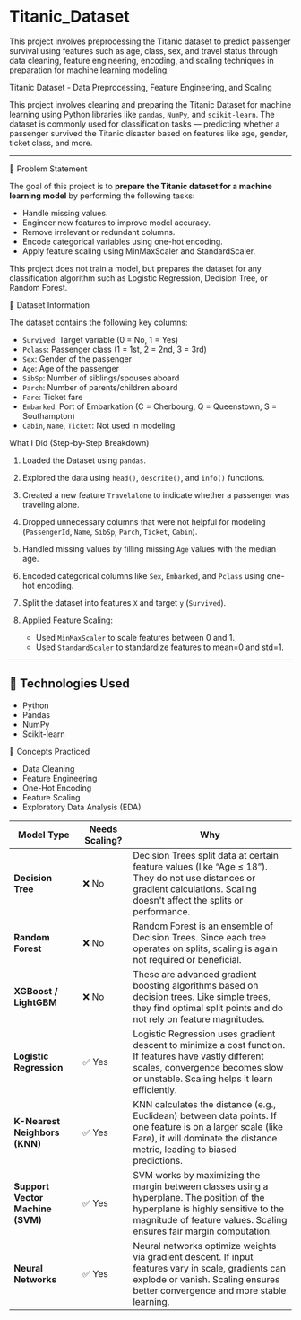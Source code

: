 # Titanic_Dataset
This project involves preprocessing the Titanic dataset to predict passenger survival using features such as age, class, sex, and travel status through data cleaning, feature engineering, encoding, and scaling techniques in preparation for machine learning modeling.


Titanic Dataset - Data Preprocessing, Feature Engineering, and Scaling

This project involves cleaning and preparing the Titanic Dataset for machine learning using Python libraries like `pandas`, `NumPy`, and `scikit-learn`. The dataset is commonly used for classification tasks — predicting whether a passenger survived the Titanic disaster based on features like age, gender, ticket class, and more.

---

🧩 Problem Statement

The goal of this project is to **prepare the Titanic dataset for a machine learning model** by performing the following tasks:

* Handle missing values.
* Engineer new features to improve model accuracy.
* Remove irrelevant or redundant columns.
* Encode categorical variables using one-hot encoding.
* Apply feature scaling using MinMaxScaler and StandardScaler.

This project does not train a model, but prepares the dataset for any classification algorithm such as Logistic Regression, Decision Tree, or Random Forest.

📂 Dataset Information

The dataset contains the following key columns:

* `Survived`: Target variable (0 = No, 1 = Yes)
* `Pclass`: Passenger class (1 = 1st, 2 = 2nd, 3 = 3rd)
* `Sex`: Gender of the passenger
* `Age`: Age of the passenger
* `SibSp`: Number of siblings/spouses aboard
* `Parch`: Number of parents/children aboard
* `Fare`: Ticket fare
* `Embarked`: Port of Embarkation (C = Cherbourg, Q = Queenstown, S = Southampton)
* `Cabin`, `Name`, `Ticket`: Not used in modeling


What I Did (Step-by-Step Breakdown)

1. Loaded the Dataset using `pandas`.
2. Explored the data using `head()`, `describe()`, and `info()` functions.
3. Created a new feature `Travelalone` to indicate whether a passenger was traveling alone.
4. Dropped unnecessary columns that were not helpful for modeling (`PassengerId`, `Name`, `SibSp`, `Parch`, `Ticket`, `Cabin`).
5. Handled missing values by filling missing `Age` values with the median age.
6. Encoded categorical columns like `Sex`, `Embarked`, and `Pclass` using one-hot encoding.
7. Split the dataset into features `X` and target `y` (`Survived`).
8. Applied Feature Scaling:

   * Used `MinMaxScaler` to scale features between 0 and 1.
   * Used `StandardScaler` to standardize features to mean=0 and std=1.

---

## 📌 Technologies Used

* Python
* Pandas
* NumPy
* Scikit-learn

🧠 Concepts Practiced

* Data Cleaning
* Feature Engineering
* One-Hot Encoding
* Feature Scaling
* Exploratory Data Analysis (EDA)


| **Model Type**                   | **Needs Scaling?** | **Why**                                                                                                                                                                                                |
| -------------------------------- | ------------------ | ------------------------------------------------------------------------------------------------------------------------------------------------------------------------------------------------------ |
| **Decision Tree**                | ❌ No               | Decision Trees split data at certain feature values (like “Age ≤ 18”). They do not use distances or gradient calculations. Scaling doesn't affect the splits or performance.                           |
| **Random Forest**                | ❌ No               | Random Forest is an ensemble of Decision Trees. Since each tree operates on splits, scaling is again not required or beneficial.                                                                       |
| **XGBoost / LightGBM**           | ❌ No               | These are advanced gradient boosting algorithms based on decision trees. Like simple trees, they find optimal split points and do not rely on feature magnitudes.                                      |
| **Logistic Regression**          | ✅ Yes              | Logistic Regression uses gradient descent to minimize a cost function. If features have vastly different scales, convergence becomes slow or unstable. Scaling helps it learn efficiently.             |
| **K-Nearest Neighbors (KNN)**    | ✅ Yes              | KNN calculates the distance (e.g., Euclidean) between data points. If one feature is on a larger scale (like Fare), it will dominate the distance metric, leading to biased predictions.               |
| **Support Vector Machine (SVM)** | ✅ Yes              | SVM works by maximizing the margin between classes using a hyperplane. The position of the hyperplane is highly sensitive to the magnitude of feature values. Scaling ensures fair margin computation. |
| **Neural Networks**              | ✅ Yes              | Neural networks optimize weights via gradient descent. If input features vary in scale, gradients can explode or vanish. Scaling ensures better convergence and more stable learning.                  |


